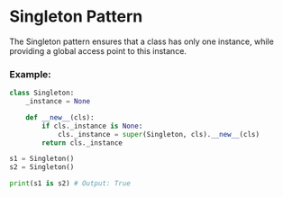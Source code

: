 # Singleton Pattern

The Singleton pattern ensures that a class has only one instance, while providing a global access point to this instance.

### Example:
```python
class Singleton:
    _instance = None

    def __new__(cls):
        if cls._instance is None:
            cls._instance = super(Singleton, cls).__new__(cls)
        return cls._instance

s1 = Singleton()
s2 = Singleton()

print(s1 is s2) # Output: True
```
